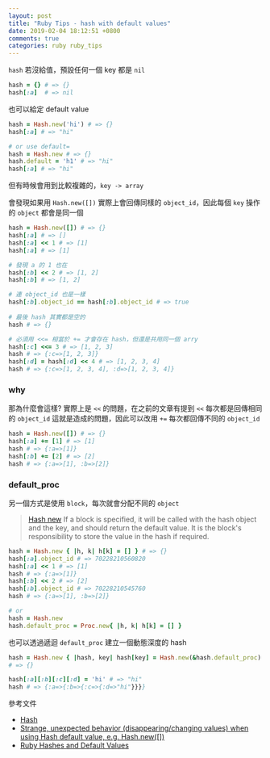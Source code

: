```yaml
---
layout: post
title: "Ruby Tips - hash with default values"
date: 2019-02-04 18:12:51 +0800
comments: true
categories: ruby ruby_tips
---
```


<!-- more -->

`hash` 若沒給值，預設任何一個 key 都是 `nil`

```ruby
hash = {} # => {}
hash[:a]  # => nil
```

也可以給定 default value

```ruby
hash = Hash.new('hi') # => {}
hash[:a] # => "hi"

# or use default=
hash = Hash.new # => {}
hash.default = 'h1' # => "hi"
hash[:a] # => "hi"
```

但有時候會用到比較複雜的，`key -> array`

會發現如果用 `Hash.new([])` 實際上會回傳同樣的 `object_id`，因此每個 `key` 操作的 `object` 都會是同一個
 
```ruby
hash = Hash.new([]) # => {}
hash[:a] # => []
hash[:a] << 1 # => [1]
hash[:a] # => [1]

# 發現 a 的 1 也在
hash[:b] << 2 # => [1, 2]
hash[:b] # => [1, 2]

# 連 object_id 也是一樣
hash[:b].object_id == hash[:b].object_id # => true
 
# 最後 hash 其實都是空的
hash # => {}

# 必須用 <<= 相當於 += 才會存在 hash，但還是共用同一個 arry
hash[:c] <<= 3 # => [1, 2, 3]
hash # => {:c=>[1, 2, 3]}
hash[:d] = hash[:d] << 4 # => [1, 2, 3, 4]
hash # => {:c=>[1, 2, 3, 4], :d=>[1, 2, 3, 4]}
```

### why

那為什麼會這樣? 實際上是 `<<` 的問題，在之前的文章有提到 `<<` 每次都是回傳相同的 `object_id` 這就是造成的問題，因此可以改用 `+=` 每次都回傳不同的 `object_id`

```ruby
hash = Hash.new([]) # => {}
hash[:a] += [1] # => [1]
hash # => {:a=>[1]}
hash[:b] += [2] # => [2]
hash # => {:a=>[1], :b=>[2]}
```

### default_proc

另一個方式是使用 `block`，每次就會分配不同的 `object`

> [Hash new](http://ruby-doc.org/core-2.5.1/Hash.html#method-c-new) If a block is specified, it will be called with the hash object and the key, and should return the default value. It is the block's responsibility to store the value in the hash if required.

```ruby
hash = Hash.new { |h, k| h[k] = [] } # => {}
hash[:a].object_id # => 70228210560820
hash[:a] << 1 # => [1]
hash # => {:a=>[1]}
hash[:b] << 2 # => [2]
hash[:b].object_id # => 70228210545760
hash # => {:a=>[1], :b=>[2]}

# or
hash = Hash.new
hash.default_proc = Proc.new{ |h, k| h[k] = [] }
```

也可以透過遞迴 `default_proc` 建立一個動態深度的 hash

```ruby
hash = Hash.new { |hash, key| hash[key] = Hash.new(&hash.default_proc) } 
# => {}

hash[:a][:b][:c][:d] = 'hi' # => "hi"
hash # => {:a=>{:b=>{:c=>{:d=>"hi"}}}}
```

參考文件

* [Hash](https://ruby-doc.org/core-2.6/Hash.html)
* [Strange, unexpected behavior (disappearing/changing values) when using Hash default value, e.g. Hash.new([])](https://stackoverflow.com/questions/2698460/strange-unexpected-behavior-disappearing-changing-values-when-using-hash-defa)
* [Ruby Hashes and Default Values](https://keepthecodesimple.com/ruby-hashes-default-values/)
